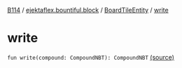 [B114](../../index.md) / [ejektaflex.bountiful.block](../index.md) / [BoardTileEntity](index.md) / [write](./write.md)

# write

`fun write(compound: CompoundNBT): CompoundNBT` [(source)](https://github.com/ejektaflex/Bountiful/tree/develop/src/main/kotlin/ejektaflex/bountiful/block/BoardTileEntity.kt#L160)